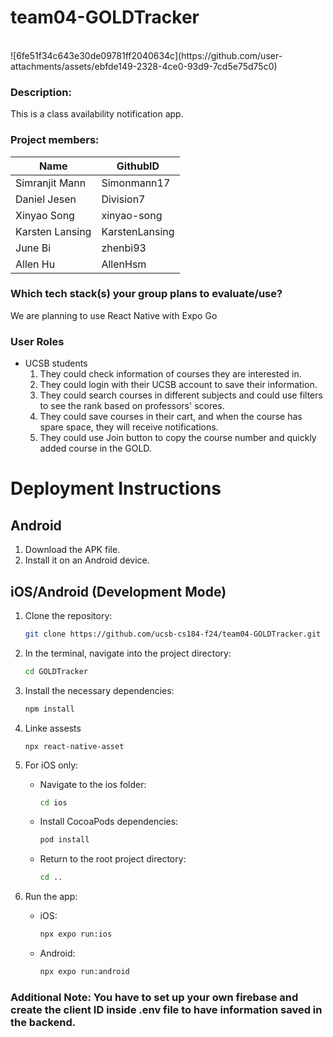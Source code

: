 # team04-GOLDTracker
<br />
![6fe51f34c643e30de09781ff2040634c](https://github.com/user-attachments/assets/ebfde149-2328-4ce0-93d9-7cd5e75d75c0)

### Description: 
This is a class availability notification app. <br />

### Project members:  
| Name            | GithubID       |
|-----------------|----------------|
| Simranjit Mann  | Simonmann17    |
| Daniel Jesen    | Division7      |
| Xinyao Song     | xinyao-song    |
| Karsten Lansing | KarstenLansing |
| June Bi         | zhenbi93       |
| Allen Hu        | AllenHsm       |

### Which tech stack(s) your group plans to evaluate/use? 
We are planning to use React Native with Expo Go

### User Roles
- UCSB students
  1. They could check information of courses they are interested in.
  2. They could login with their UCSB account to save their information.
  3. They could search courses in different subjects and could use filters to see the rank based on professors' scores.
  4. They could save courses in their cart, and when the course has spare space, they will receive notifications.
  5. They could use Join button to copy the course number and quickly added course in the GOLD.

# Deployment Instructions

## Android
1. Download the APK file.
2. Install it on an Android device.

## iOS/Android (Development Mode)
1. Clone the repository:
   ```bash
   git clone https://github.com/ucsb-cs184-f24/team04-GOLDTracker.git
   ```

2. In the terminal, navigate into the project directory:
   ```bash
   cd GOLDTracker
   ```

3. Install the necessary dependencies:
   ```bash
   npm install
   ```
4. Linke assests
   ```
   npx react-native-asset
   ```


5. For iOS only:
   - Navigate to the ios folder:
     ```bash
     cd ios
     ```
   - Install CocoaPods dependencies:
     ```bash
     pod install
     ```
   - Return to the root project directory:
     ```bash
     cd ..
     ```

6. Run the app:
   - iOS:
     ```bash
     npx expo run:ios
     ```
   - Android:
     ```bash
     npx expo run:android
     ```
### Additional Note: You have to set up your own firebase and create the client ID inside .env file to have information saved in the backend. 
